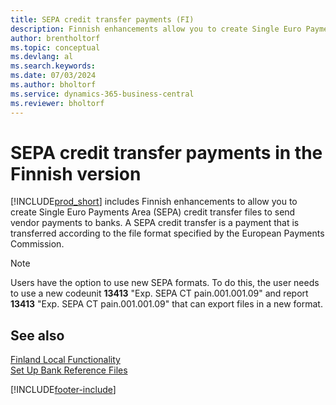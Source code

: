 ```yaml
---
title: SEPA credit transfer payments (FI)
description: Finnish enhancements allow you to create Single Euro Payments Area (SEPA) credit transfer files to send vendor payments to banks.
author: brentholtorf
ms.topic: conceptual
ms.devlang: al
ms.search.keywords:
ms.date: 07/03/2024
ms.author: bholtorf
ms.service: dynamics-365-business-central
ms.reviewer: bholtorf
---
```

# SEPA credit transfer payments in the Finnish version

[!INCLUDE[prod_short](../../includes/prod_short.md)] includes Finnish enhancements to allow you to create Single Euro Payments Area (SEPA) credit transfer files to send vendor payments to banks. A SEPA credit transfer is a payment that is transferred according to the file format specified by the European Payments Commission.  

> [!NOTE]
> Users have the option to use new SEPA formats. To do this, the user needs to use a new codeunit **13413** "Exp. SEPA CT pain.001.001.09" and report **13413** "Exp. SEPA CT pain.001.001.09" that can export files in a new format.  

## See also

[Finland Local Functionality](finland-local-functionality.md)  
[Set Up Bank Reference Files](how-to-set-up-bank-reference-files.md)  


[!INCLUDE[footer-include](../../includes/footer-banner.md)]
